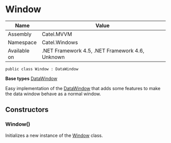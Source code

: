 

# Window

Name|Value
---|---
Assembly|Catel.MVVM
Namespace|Catel.Windows
Available on|.NET Framework 4.5, .NET Framework 4.6, Unknown

```
public class Window : DataWindow
```

**Base types**
[DataWindow](/Catel.MVVM\Catel\Windows\DataWindow.md)


Easy implementation of the [DataWindow](#) that adds some features to make the data window behave as a normal window.



## Constructors

### Window()

Initializes a new instance of the [Window](#) class.



